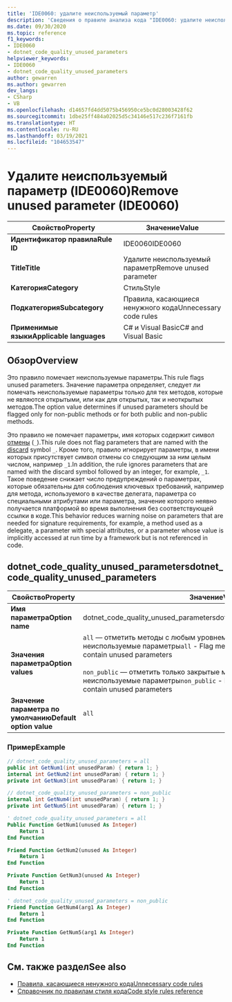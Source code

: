 ```yaml
---
title: 'IDE0060: удалите неиспользуемый параметр'
description: 'Сведения о правиле анализа кода "IDE0060: удалите неиспользуемый параметр"'
ms.date: 09/30/2020
ms.topic: reference
f1_keywords:
- IDE0060
- dotnet_code_quality_unused_parameters
helpviewer_keywords:
- IDE0060
- dotnet_code_quality_unused_parameters
author: gewarren
ms.author: gewarren
dev_langs:
- CSharp
- VB
ms.openlocfilehash: d14657fd4dd5075b456950ce5bc0d28003428f62
ms.sourcegitcommit: 1dbe25ff484a02025d5c34146e517c236f7161fb
ms.translationtype: HT
ms.contentlocale: ru-RU
ms.lasthandoff: 03/19/2021
ms.locfileid: "104653547"
---
```

# <a name="remove-unused-parameter-ide0060"></a><span data-ttu-id="3a414-103">Удалите неиспользуемый параметр (IDE0060)</span><span class="sxs-lookup"><span data-stu-id="3a414-103">Remove unused parameter (IDE0060)</span></span>

|<span data-ttu-id="3a414-104">Свойство</span><span class="sxs-lookup"><span data-stu-id="3a414-104">Property</span></span>|<span data-ttu-id="3a414-105">Значение</span><span class="sxs-lookup"><span data-stu-id="3a414-105">Value</span></span>|
|-|-|
| <span data-ttu-id="3a414-106">**Идентификатор правила**</span><span class="sxs-lookup"><span data-stu-id="3a414-106">**Rule ID**</span></span> | <span data-ttu-id="3a414-107">IDE0060</span><span class="sxs-lookup"><span data-stu-id="3a414-107">IDE0060</span></span> |
| <span data-ttu-id="3a414-108">**Title**</span><span class="sxs-lookup"><span data-stu-id="3a414-108">**Title**</span></span> | <span data-ttu-id="3a414-109">Удалите неиспользуемый параметр</span><span class="sxs-lookup"><span data-stu-id="3a414-109">Remove unused parameter</span></span> |
| <span data-ttu-id="3a414-110">**Категория**</span><span class="sxs-lookup"><span data-stu-id="3a414-110">**Category**</span></span> | <span data-ttu-id="3a414-111">Стиль</span><span class="sxs-lookup"><span data-stu-id="3a414-111">Style</span></span> |
| <span data-ttu-id="3a414-112">**Подкатегория**</span><span class="sxs-lookup"><span data-stu-id="3a414-112">**Subcategory**</span></span> | <span data-ttu-id="3a414-113">Правила, касающиеся ненужного кода</span><span class="sxs-lookup"><span data-stu-id="3a414-113">Unnecessary code rules</span></span> |
| <span data-ttu-id="3a414-114">**Применимые языки**</span><span class="sxs-lookup"><span data-stu-id="3a414-114">**Applicable languages**</span></span> | <span data-ttu-id="3a414-115">C# и Visual Basic</span><span class="sxs-lookup"><span data-stu-id="3a414-115">C# and Visual Basic</span></span> |

## <a name="overview"></a><span data-ttu-id="3a414-116">Обзор</span><span class="sxs-lookup"><span data-stu-id="3a414-116">Overview</span></span>

<span data-ttu-id="3a414-117">Это правило помечает неиспользуемые параметры.</span><span class="sxs-lookup"><span data-stu-id="3a414-117">This rule flags unused parameters.</span></span> <span data-ttu-id="3a414-118">Значение параметра определяет, следует ли помечать неиспользуемые параметры только для тех методов, которые не являются открытыми, или как для открытых, так и неоткрытых методов.</span><span class="sxs-lookup"><span data-stu-id="3a414-118">The option value determines if unused parameters should be flagged only for non-public methods or for both public and non-public methods.</span></span>

<span data-ttu-id="3a414-119">Это правило не помечает параметры, имя которых содержит символ [отмены](../../../csharp/discards.md) (`_`).</span><span class="sxs-lookup"><span data-stu-id="3a414-119">This rule does not flag parameters that are named with the [discard](../../../csharp/discards.md) symbol `_`.</span></span> <span data-ttu-id="3a414-120">Кроме того, правило игнорирует параметры, в имени которых присутствует символ отмены со следующим за ним целым числом, например `_1`.</span><span class="sxs-lookup"><span data-stu-id="3a414-120">In addition, the rule ignores parameters that are named with the discard symbol followed by an integer, for example,  `_1`.</span></span> <span data-ttu-id="3a414-121">Такое поведение снижает число предупреждений о параметрах, которые обязательны для соблюдения ключевых требований, например для метода, используемого в качестве делегата, параметра со специальными атрибутами или параметра, значение которого неявно получается платформой во время выполнения без соответствующей ссылки в коде.</span><span class="sxs-lookup"><span data-stu-id="3a414-121">This behavior reduces warning noise on parameters that are needed for signature requirements, for example, a method used as a delegate, a parameter with special attributes, or a parameter whose value is implicitly accessed at run time by a framework but is not referenced in code.</span></span>

## <a name="dotnet_code_quality_unused_parameters"></a><span data-ttu-id="3a414-122">dotnet_code_quality_unused_parameters</span><span class="sxs-lookup"><span data-stu-id="3a414-122">dotnet_code_quality_unused_parameters</span></span>

|<span data-ttu-id="3a414-123">Свойство</span><span class="sxs-lookup"><span data-stu-id="3a414-123">Property</span></span>|<span data-ttu-id="3a414-124">Значение</span><span class="sxs-lookup"><span data-stu-id="3a414-124">Value</span></span>|
|-|-|
| <span data-ttu-id="3a414-125">**Имя параметра**</span><span class="sxs-lookup"><span data-stu-id="3a414-125">**Option name**</span></span> | <span data-ttu-id="3a414-126">dotnet_code_quality_unused_parameters</span><span class="sxs-lookup"><span data-stu-id="3a414-126">dotnet_code_quality_unused_parameters</span></span>
| <span data-ttu-id="3a414-127">**Значения параметра**</span><span class="sxs-lookup"><span data-stu-id="3a414-127">**Option values**</span></span> | <span data-ttu-id="3a414-128">`all` — отметить методы с любым уровнем доступности, содержащие неиспользуемые параметры</span><span class="sxs-lookup"><span data-stu-id="3a414-128">`all` - Flag methods with any accessibility that contain unused parameters</span></span><br /><br /><span data-ttu-id="3a414-129">`non_public` — отметить только закрытые методы, которые содержат неиспользуемые параметры</span><span class="sxs-lookup"><span data-stu-id="3a414-129">`non_public` - Flag only non-public methods that contain unused parameters</span></span> |
| <span data-ttu-id="3a414-130">**Значение параметра по умолчанию**</span><span class="sxs-lookup"><span data-stu-id="3a414-130">**Default option value**</span></span> | `all` |

### <a name="example"></a><span data-ttu-id="3a414-131">Пример</span><span class="sxs-lookup"><span data-stu-id="3a414-131">Example</span></span>

```csharp
// dotnet_code_quality_unused_parameters = all
public int GetNum1(int unusedParam) { return 1; }
internal int GetNum2(int unusedParam) { return 1; }
private int GetNum3(int unusedParam) { return 1; }

// dotnet_code_quality_unused_parameters = non_public
internal int GetNum4(int unusedParam) { return 1; }
private int GetNum5(int unusedParam) { return 1; }
```

```vb
' dotnet_code_quality_unused_parameters = all
Public Function GetNum1(unused As Integer)
    Return 1
End Function

Friend Function GetNum2(unused As Integer)
    Return 1
End Function

Private Function GetNum3(unused As Integer)
    Return 1
End Function

' dotnet_code_quality_unused_parameters = non_public
Friend Function GetNum4(arg1 As Integer)
    Return 1
End Function

Private Function GetNum5(arg1 As Integer)
    Return 1
End Function
```

## <a name="see-also"></a><span data-ttu-id="3a414-132">См. также раздел</span><span class="sxs-lookup"><span data-stu-id="3a414-132">See also</span></span>

- [<span data-ttu-id="3a414-133">Правила, касающиеся ненужного кода</span><span class="sxs-lookup"><span data-stu-id="3a414-133">Unnecessary code rules</span></span>](unnecessary-code-rules.md)
- [<span data-ttu-id="3a414-134">Справочник по правилам стиля кода</span><span class="sxs-lookup"><span data-stu-id="3a414-134">Code style rules reference</span></span>](index.md)
